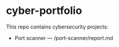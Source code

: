 # cyber-portfolio
This repo contains cybersecurity projects:
- Port scanner — /port-scanner/report.md
